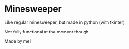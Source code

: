 # Minesweeper

Like regular minesweeper, but made in python (with tkinter)
 
Not fully functional at the moment though

Made by me!

